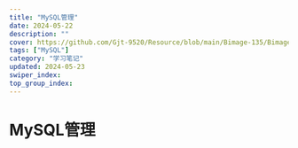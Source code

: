 ```yaml
---
title: "MySQL管理"
date: 2024-05-22
description: ""
cover: https://github.com/Gjt-9520/Resource/blob/main/Bimage-135/Bimage24.jpg?raw=true
tags: ["MySQL"]
category: "学习笔记"
updated: 2024-05-23
swiper_index: 
top_group_index: 
---
```


# MySQL管理